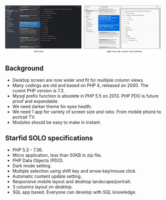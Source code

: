 ![Starfid Solo](https://raw.githubusercontent.com/starfid/solo/master/preview.png)

## Background
- Desktop screen are now wider and fit for multiple column views.
- Many codings are old and based on PHP 4, released on 2000. The curent PHP version is 7.3.
- Mysql prefix function is absolete in PHP 5.5 on 2013. PHP PDO is future proof and expandable
- We need darker theme for eyes health.
- We need 1 app for variety of screen size and ratio. From mobile phone to portrait TV.
- Modules should be easy to make in instant.


## Starfid SOLO specifications
- PHP 5.3 - 7.36.
- Micro application, less than 50KB in zip file.
- PHP Data Objects (PDO).
- Dark mode setting.
- Multiple selection using shift key and arrow key/mouse click.
- Automatic content update setting.
- Responsive mobile layout and desktop landscape/portrait.
- 3 columns layout on desktop.
- SQL app based. Everyone can develop with SQL knowledge.
